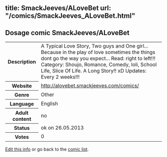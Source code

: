 title: SmackJeeves/ALoveBet
url: "/comics/SmackJeeves_ALoveBet.html"
---
Dosage comic SmackJeeves/ALoveBet
-----------------------------------------

<p id="msg"></p>
<script type="text/javascript">
if (window.location.search === '?edit_info_mail=sent_ok') {
  var elem = document.getElementById("msg");
  elem.innerHTML = 'Edited information sucessfully sent for review, which is usually done daily. Thanks!';
  elem.className = 'ok';
}
</script>
<table class="comicinfo">
<tr>
<th>Description</th><td>A Typical Love Story, Two guys and One girl... Because in the play of love sometimes the things dont go the way you expect... Read: right to left!!! Category: Shoujo, Romance, Comedy, loli, School Life, Slice Of Life. A Long Story!! xD Updates: Every 2 weeks!!!</td>
</tr>
<tr>
<th>Website</th><td><a href="http://alovebet.smackjeeves.com/comics/">http://alovebet.smackjeeves.com/comics/</a></td>
</tr>
<tr>
<th>Genre</th><td>Other</td>
</tr>
<tr>
<th>Language</th><td>English</td>
</tr>
<tr>
<th>Adult content</th><td>no</td>
</tr>
<tr>
<th>Status</th><td>ok on 26.05.2013</td>
</tr>
<tr>
<th>Votes</th><td>0</td>
</tr>
</table>

[Edit this info](SmackJeeves_ALoveBet_edit.html) or go back to the [comic list](../comic-index.html).
